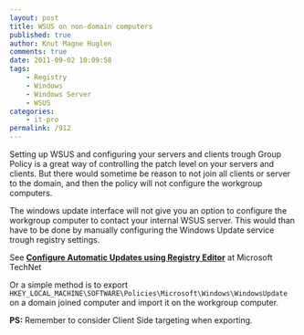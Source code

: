 ```yaml
---
layout: post
title: WSUS on non-domain computers
published: true
author: Knut Magne Huglen
comments: true
date: 2011-09-02 10:09:58
tags:
    - Registry
    - Windows
    - Windows Server
    - WSUS
categories:
    - it-pro
permalink: /912
---
```

Setting up WSUS and configuring your servers and clients trough Group Policy is a great way of controlling the patch level on your servers and clients. But there would sometime be reason to not join all clients or server to the domain, and then the policy will not configure the workgroup computers.

The windows update interface will not give you an option to configure the workgroup computer to contact your internal WSUS server. This would than have to be done by manually configuring the Windows Update service trough registry settings.

See **[Configure Automatic Updates using Registry Editor][1]** at Microsoft TechNet

Or a simple method is to export `HKEY_LOCAL_MACHINE\SOFTWARE\Policies\Microsoft\Windows\WindowsUpdate` on a domain joined computer and import it on the workgroup computer.

**PS:** Remember to consider Client Side targeting when exporting.

 [1]: http://technet.microsoft.com/en-us/library/dd939844(WS.10).aspx